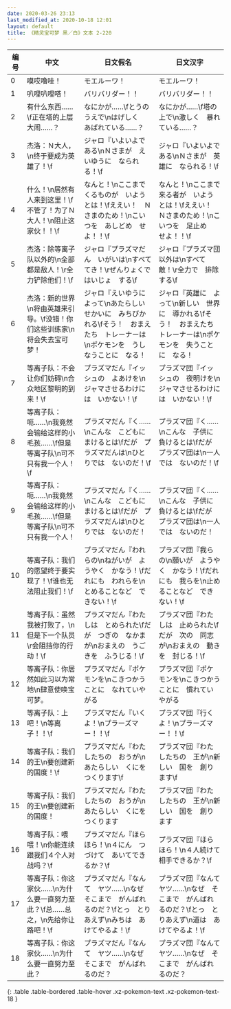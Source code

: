 ```yaml
---
date: 2020-03-26 23:13
last_modified_at: 2020-10-18 12:01
layout: default
title: 《精灵宝可梦 黑／白》文本 2-220
---
```

| 编号 | 中文 | 日文假名 | 日文汉字 |
| ---- | ---- | ---- | --- |
| 0 | 嗼哎噜哇！ | モエルーワ！ | モエルーワ！ |
| 1 | 叭哩叭哩嗒！ | バリバリダー！！ | バリバリダー！！ |
| 2 | 有什么东西……\f正在塔的上层大闹……？ | なにかが……\fとうの　うえで\nはげしく　あばれている……？ | なにかが……\f塔の　上で\n激しく　暴れている……？ |
| 3 | 杰洛：Ｎ大人，\n终于要成为英雄了！\f | ジャロ『いよいよである\nＮさまが　えいゆうに　なられる！\f | ジャロ『いよいよである\nＮさまが　英雄に　なられる！\f |
| 4 | 什么！\n居然有人来到这里！\f不管了！为了Ｎ大人！\n阻止这家伙！！\f | なんと！\nここまで　くるものが　いようとは！\fええい！　Ｎさまのため！\nこいつを　あしどめ　せよ！！\f | なんと！\nここまで　来る者が　いようとは！\fええい！　Ｎさまのため！\nこいつを　足止め　せよ！！\f |
| 5 | 杰洛：除等离子队以外的\n全部都是敌人！\r全力铲除他们！\f | ジャロ『プラズマだん　いがいは\nすべて　てき！\rぜんりょくで　はいじょ　する\f | ジャロ『プラズマ団　以外は\nすべて　敵！\r全力で　排除する\f |
| 6 | 杰洛：新的世界\n将由英雄来引导。\f没错！你们这些训练家\n将会失去宝可梦！ | ジャロ『えいゆうに　よって\nあたらしい　せかいに　みちびかれる\fそう！　おまえたち　トレーナーは\nポケモンを　うしなうことに　なる！ | ジャロ『英雄に　よって\n新しい　世界に　導かれる\fそう！　おまえたち　トレーナーは\nポケモンを　失うことに　なる！ |
| 7 | 等离子队：不会让你们妨碍\n合众地区黎明的到来！\f | プラズマだん『イッシュの　よあけを\nジャマさせるわけには　いかない！\f | プラズマ団『イッシュの　夜明けを\nジャマさせるわけには　いかない！\f |
| 8 | 等离子队：呃……\n我竟然会输给这样的小毛孩……\f但是等离子队\n可不只有我一个人！\f | プラズマだん『く……\nこんな　こどもに　まけるとは\fだが　プラズマだんは\nひとりでは　ないのだ！\f | プラズマ団『く……\nこんな　子供に　負けるとは\fだが　プラズマ団は\n一人では　ないのだ！\f |
| 9 | 等离子队：呃……\n我竟然会输给这样的小毛孩……\f但是等离子队\n可不只有我一个人！ | プラズマだん『く……\nこんな　こどもに　まけるとは\fだが　プラズマだんは\nひとりでは　ないのだ！ | プラズマ団『く……\nこんな　子供に　負けるとは\fだが　プラズマ団は\n一人では　ないのだ！ |
| 10 | 等离子队：我们的愿望终于要实现了！\f谁也无法阻止我们！\f | プラズマだん『われらの\nねがいが　ようやく　かなう！\fだれにも　われらを\nとめることなど　できない！\f | プラズマ団『我らの\n願いが　ようやく　かなう！\fだれにも　我らを\n止めることなど　できない！\f |
| 11 | 等离子队：虽然我被打败了，\n但是下一个队员\r会阻挡你的行动！\f | プラズマだん『わたしは　とめられた\fだが　つぎの　なかまが\nおまえの　うごきを　ふうじる！\f | プラズマ団『わたしは　止められた\fだが　次の　同志が\nおまえの　動きを　封じる！\f |
| 12 | 等离子队：你居然如此习以为常地\n肆意使唤宝可梦。 | プラズマだん『ポケモンを\nこきつかうことに　なれていやがる | プラズマ団『ポケモンを\nこきつかうことに　慣れていやがる |
| 13 | 等离子队：上吧！\n等离子！！\f | プラズマだん『いくよ！\nプラーズマー！！\f | プラズマ団『行くよ！\nプラーズマー！！\f |
| 14 | 等离子队：我们的王\n要创建新的国度！\f | プラズマだん『わたしたちの　おうが\nあたらしい　くにを　つくります\f | プラズマ団『わたしたちの　王が\n新しい　国を　創ります\f |
| 15 | 等离子队：我们的王\n要创建新的国度！ | プラズマだん『わたしたちの　おうが\nあたらしい　くにを　つくります | プラズマ団『わたしたちの　王が\n新しい　国を　創ります |
| 16 | 等离子队：喂喂！\n你能连续跟我们４个人对战吗？\f | プラズマだん『ほらほら！\n４にん　つづけて　あいてできるか？\f | プラズマ団『ほらほら！\n４人続けて　相手できるか？\f |
| 17 | 等离子队：你这家伙……\n为什么要一直努力至此？\f总……总之，\n先给你让路吧！\f | プラズマだん『なんて　ヤツ……\nなぜ　そこまで　がんばれるのだ？\fとっ　とりあえず\nみちは　あけてやるよ！\f | プラズマ団『なんて　ヤツ……\nなぜ　そこまで　がんばれるのだ？\fとっ　とりあえず\n道は　あけてやるよ！\f |
| 18 | 等离子队：你这家伙……\n为什么要一直努力至此？ | プラズマだん『なんて　ヤツ……\nなぜ　そこまで　がんばれるのだ？ | プラズマ団『なんて　ヤツ……\nなぜ　そこまで　がんばれるのだ？ |
{: .table .table-bordered .table-hover .xz-pokemon-text .xz-pokemon-text-18 }